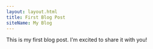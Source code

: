 ```yaml
---
layout: layout.html
title: First Blog Post
siteName: My Blog
---
```

This is my first blog post. I'm excited to share it with you!
